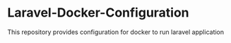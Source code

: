 # Laravel-Docker-Configuration
This repository provides configuration for docker to run laravel application
